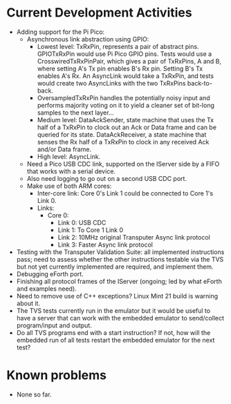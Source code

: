# Current Development Activities

* Adding support for the Pi Pico: 
  * Asynchronous link abstraction using GPIO:
    * Lowest level: TxRxPin, represents a pair of abstract pins. GPIOTxRxPin would use Pi Pico
      GPIO pins. Tests would use a CrosswiredTxRxPinPair, which gives a pair of TxRxPins, A and B,
      where setting A's Tx pin enables B's Rx pin. Setting B's Tx enables A's Rx. An AsyncLink
      would take a TxRxPin, and tests would create two AsyncLinks with the two TxRxPins back-to-back.
    * OversampledTxRxPin handles the potentially noisy input and performs majority voting on it to yield
      a cleaner set of bit-long samples to the next layer...
    * Medium level: DataAckSender, state machine that uses the Tx half of a TxRxPin to clock out an
      Ack or Data frame and can be queried for its state. DataAckReceiver, a state machine that
      senses the Rx half of a TxRxPin to clock in any received Ack and/or Data frame.
    * High level: AsyncLink.
  * Need a Pico USB CDC link, supported on the IServer side by a FIFO that works with a serial device.
  * Also need logging to go out on a second USB CDC port.
  * Make use of both ARM cores:
    * Inter-core link: Core 0's Link 1 could be connected to Core 1's Link 0.
    * Links:
      * Core 0:
        * Link 0: USB CDC
        * Link 1: To Core 1 Link 0
        * Link 2: 10MHz original Transputer Async link protocol
        * Link 3: Faster Async link protocol
* Testing with the Transputer Validation Suite: all implemented instructions
  pass; need to assess whether the other instructions testable via the TVS but
  not yet currently implemented are required, and implement them.
* Debugging eForth port.
* Finishing all protocol frames of the IServer (ongoing; led by what eForth and examples need).
* Need to remove use of C++ exceptions? Linux Mint 21 build is warning about it.
* The TVS tests currently run in the emulator but it would be useful to have a server that can work
  with the embedded emulator to send/collect program/input and output.
* Do all TVS programs end with a start instruction? If not, how will the embedded run of all tests
  restart the embedded emulator for the next test?

# Known problems

* None so far.
